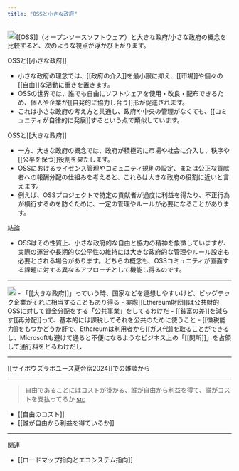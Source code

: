 ```yaml
---
title: "OSSと小さな政府"
---
```


<img src='https://scrapbox.io/api/pages/nishio/gpt/icon' alt='gpt.icon' height="19.5"/>[[OSS]]（オープンソースソフトウェア）と大きな政府/小さな政府の概念を比較すると、次のような視点が浮かび上がります。

OSSと[[小さな政府]]
- 小さな政府の理念では、[[政府の介入]]を最小限に抑え、[[市場]]や個々の[[自由]]な活動に重きを置きます。
- OSSの世界では、誰でも自由にソフトウェアを使用・改良・配布できるため、個人や企業が[[自発的に協力し合う]]形が促進されます。
- これは小さな政府の考え方と共通し、政府や中央の管理がなくても、[[コミュニティが自律的に発展]]するという点で類似しています。

OSSと[[大きな政府]]
- 一方、大きな政府の概念では、政府が積極的に市場や社会に介入し、秩序や[[公平を保つ]]役割を果たします。
- OSSにおけるライセンス管理やコミュニティ規則の設定、または公正な貢献者への報酬分配の仕組みを考えると、これらは大きな政府の役割に近いと言えます。
- 例えば、OSSプロジェクトで特定の貢献者が過度に利益を得たり、不正行為が横行するのを防ぐために、一定の管理やルールが必要になることがあります。

結論
- OSSはその性質上、小さな政府的な自由と協力の精神を象徴していますが、実際の運営や長期的な公平性の維持には大きな政府的な管理やルール設定も必要とされる場合があります。どちらの概念も、OSSコミュニティが直面する課題に対する異なるアプローチとして機能し得るのです。

---
<img src='https://scrapbox.io/api/pages/nishio/nishio/icon' alt='nishio.icon' height="19.5"/>
- 「[[大きな政府]]」っていう時、国家などを連想しやすいけど、ビッグテック企業がそれに相当することもあり得る
    - 実際[[Ethereum財団]]は公共財的OSSに対して資金分配をする「公共事業」をしてるわけだ
- [[貧富の差]]を減らす[[再分配]]って、基本的には課税してそれを公共のために使うこと
    - [[徴税能力]]をもつかどうか肝で、Ethereumは利用者から[[ガス代]]を取ることができるし、Microsoftも避けて通ると不便になるようなビジネス上の「[[関所]]」を占領して通行料をとるわけだし


---
[[サイボウズラボユース夏合宿2024]]での雑談から

---
> 自由であることにはコストが掛かる、誰が自由から利益を得て、誰がコストを支払ってるか [src](https://x.com/nishio/status/1832567510702682184)
- [[自由のコスト]]
- [[誰が自由から利益を得ているか]]

---
関連
- [[ロードマップ指向とエコシステム指向]]
